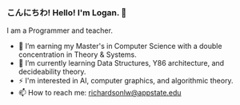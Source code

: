 ### こんにちわ! Hello! I'm Logan. 👋

I am a Programmer and teacher.
<!--
**loganwrichardson/loganwrichardson** is a ✨ _special_ ✨ repository because its `README.md` (this file) appears on your GitHub profile.

Here are some ideas to get you started:

🔭 I’m currently earning my master's in Computer Science with a double concentration in Theory & Systems.
🌱 I’m currently learning Data Structures, Y86 architecture, and theory.
- 👯 I’m looking to collaborate on ...
- 🤔 I’m looking for help with ...
- 💬 Ask me about ...
- 📫 How to reach me: ...
- 😄 Pronouns: ...
- ⚡ Fun fact: ...
-->

- 🔭 I’m earning my Master's in Computer Science with a double concentration in Theory & Systems.
- 🌱 I’m currently learning Data Structures, Y86 architecture, and decideability theory.
- ⚡ I'm interested in AI, computer graphics, and algorithmic theory.
- 📫 How to reach me: richardsonlw@appstate.edu
